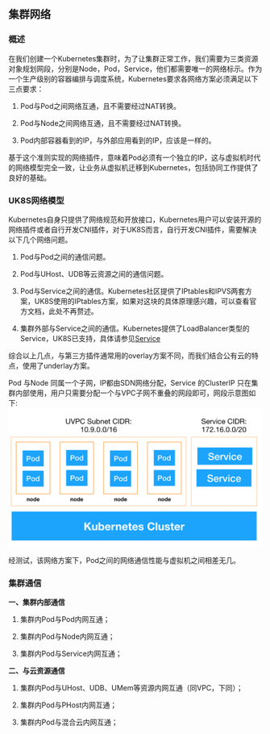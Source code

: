 
## 集群网络

### 概述

在我们创建一个Kubernetes集群时，为了让集群正常工作，我们需要为三类资源对象规划网段，分别是Node，Pod，Service，他们都需要唯一的网络标示。作为一个生产级别的容器编排与调度系统，Kubernetes要求各网络方案必须满足以下三点要求：

1. Pod与Pod之间网络互通，且不需要经过NAT转换。

2. Pod与Node之间网络互通，且不需要经过NAT转换。

3. Pod内部容器看到的IP，与外部应用看到的IP，应该是一样的。

基于这个准则实现的网络插件，意味着Pod必须有一个独立的IP，这与虚拟机时代的网络模型完全一致，让业务从虚拟机迁移到Kubernetes，包括协同工作提供了良好的基础。


### UK8S网络模型

Kubernetes自身只提供了网络规范和开放接口，Kubernetes用户可以安装开源的网络插件或者自行开发CNI插件，对于UK8S而言，自行开发CNI插件，需要解决以下几个网络问题。

1. Pod与Pod之间的通信问题。

2. Pod与UHost、UDB等云资源之间的通信问题。

3. Pod与Service之间的通信。Kubernetes社区提供了IPtables和IPVS两套方案，UK8S使用的IPtables方案，如果对这块的具体原理感兴趣，可以查看官方文档，此处不再赘述。

4. 集群外部与Service之间的通信。Kubernetes提供了LoadBalancer类型的Service，UK8S已支持，具体请参见[Service](https://docs.ucloud.cn/uk8s/service/intro)

综合以上几点，与第三方插件通常用的overlay方案不同，而我们结合公有云的特点，使用了underlay方案。

Pod 与Node 同属一个子网，IP都由SDN网络分配，Service 的ClusterIP 只在集群内部使用，用户只需要分配一个与VPC子网不重叠的网段即可，网段示意图如下:
![](/images/clusternetnew.png)

经测试，该网络方案下，Pod之间的网络通信性能与虚拟机之间相差无几。


### 集群通信
**一、集群内部通信**

1. 集群内Pod与Pod内网互通；

2. 集群内Pod与Node内网互通；

3. 集群内Pod与Service内网互通；


**二、与云资源通信**

1. 集群内Pod与UHost、UDB、UMem等资源内网互通（同VPC，下同）；

2. 集群内Pod与PHost内网互通；

3. 集群内Pod与混合云内网互通；




